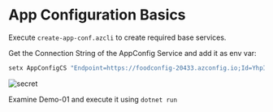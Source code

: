 # App Configuration Basics

Execute `create-app-conf.azcli` to create required base services.

Get the Connection String of the AppConfig Service and add it as env var:

```powershell
setx AppConfigCS "Endpoint=https://foodconfig-20433.azconfig.io;Id=YhpI-l9-s0:bXPh6ApX2WzFki7odj33;Secret=o8LoLhCIy5Rn3okemD0CkDan4y83rozMR7C8cRz/SECRET="
```

![secret](_images/app-config-con-string.png)

Examine Demo-01 and execute it using `dotnet run`